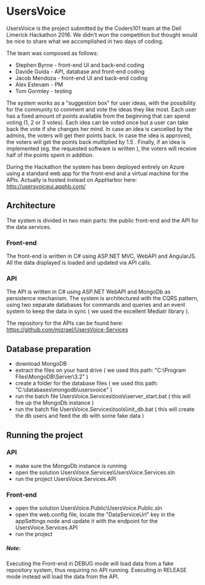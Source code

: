 # UsersVoice

UsersVoice is the project submitted by the Coders101 team at the Dell Limerick Hackathon 2016. We didn't won the competition but thought would be nice to share what we accomplished in two days of coding.

The team was composed as follows:
- Stephen Byrne - front-end UI and back-end coding
- Davide Guida - API, database and front-end coding
- Jacob Mendoza - front-end UI and back-end coding
- Alex Estevam - PM
- Tom Gormley - testing

The system works as a "suggestion box" for user ideas, with the possibility for the community to comment and vote the ideas they like most. Each user has a fixed amount of points available from the beginning that can spend voting (1, 2 or 3 votes). Each idea can be voted once but a user can take back the vote if she changes her mind.
In case an idea is cancelled by the admins, the voters will get their points back. In case the idea is approved, the voters will get the points back multiplied by 1.5 . Finally, if an idea is implemented (eg. the requested software is written ), the voters will receive half of the points spent in addition.

During the Hackathon the system has been deployed entirely on Azure using a standard web app for the front-end and a virtual machine for the APIs. 
Actually is hosted instead on AppHarbor here: http://usersvoiceui.apphb.com/

## Architecture
The system is divided in two main parts: the public front-end and the API for the data services.

### Front-end
The front-end is written in C# using ASP.NET MVC, WebAPI and AngularJS. All the data displayed is loaded and updated via API calls.

### API
The API is written in C# using ASP.NET WebAPI and MongoDb as persistence mechanism. The system is architectured with the CQRS pattern, using two separate databases for commands and queries and an event system to keep the data in sync ( we used the excellent Mediatr library ). 

The repository for the APIs can be found here: https://github.com/mizrael/UsersVoice-Services

## Database preparation
- download MongoDB
- extract the files on your hard drive ( we used this path: "C:\Program Files\MongoDB\Server\3.2\" )
- create a folder for the database files ( we used this path: "C:\databases\mongodb\usersvoice" )
- run the batch file UsersVoice.Services\tools\server_start.bat ( this will fire up the MongoDb instance )
- run the batch file UsersVoice.Services\tools\init_db.bat ( this will create the db users and feed the db with some fake data )

## Running the project

### API
- make sure the MongoDb instance is running
- open the solution UsersVoice.Services\UsersVoice.Services.sln
- run the project UsersVoice.Services.API

### Front-end
- open the solution UsersVoice.Public\UsersVoice.Public.sln
- open the web.config file, locate the "DataServiceUrl" key in the appSettings node and update it with the endpoint for the UsersVoice.Services.API
- run the project

##### Note: 
Executing the Front-end in DEBUG mode will load data from a fake repository system, thus requiring no API running. Executing in RELEASE mode instead will load the data from the API. 

